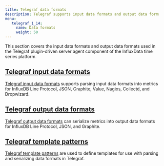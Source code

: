 ```yaml
---
title: Telegraf data formats
description: Telegraf supports input data formats and output data formats for converting input and output data.
menu:
   telegraf_1_14:
     name: Data formats
     weight: 50
---
```

This section covers the input data formats and output data formats used in the Telegraf plugin-driven server agent component of the InfluxData time series platform.

## [Telegraf input data formats](/telegraf/v1.14/data_formats/input/)

[Telegraf input data formats](/telegraf/v1.14/data_formats/input/) supports parsing input data formats into metrics for InfluxDB Line Protocol, JSON, Graphite, Value, Nagios, Collectd, and Dropwizard.

## [Telegraf output data formats](/telegraf/v1.14/data_formats/output/)

[Telegraf output data formats](/telegraf/v1.14/data_formats/output/) can serialize metrics into output data formats for InfluxDB Line Protocol, JSON, and Graphite.

## [Telegraf template patterns](/telegraf/v1.14/data_formats/template-patterns/)

[Telegraf template patterns](/telegraf/v1.14/data_formats/template-patterns/) are used to define templates for use with parsing and serializing data formats in Telegraf.
